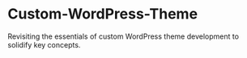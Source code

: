 # Custom-WordPress-Theme
Revisiting the essentials of custom WordPress theme development to solidify key concepts.
